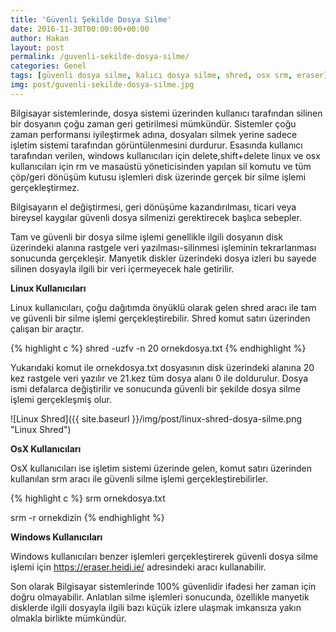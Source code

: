 ```yaml
---
title: 'Güvenli Şekilde Dosya Silme'
date: 2016-11-30T00:00:00+00:00
author: Hakan
layout: post
permalink: /guvenli-sekilde-dosya-silme/
categories: Genel
tags: [güvenli dosya silme, kalıcı dosya silme, shred, osx srm, eraser]
img: post/guvenli-sekilde-dosya-silme.jpg
---
```


Bilgisayar sistemlerinde, dosya sistemi üzerinden kullanıcı tarafından silinen bir dosyanın çoğu zaman geri getirilmesi mümkündür. Sistemler çoğu zaman performansı iyileştirmek adına, dosyaları silmek yerine sadece işletim sistemi tarafından görüntülenmesini durdurur. Esasında kullanıcı tarafından verilen, windows kullanıcıları için delete,shift+delete linux ve osx kullanıcıları için rm ve masaüstü yöneticisinden yapılan sil komutu ve tüm çöp/geri dönüşüm kutusu işlemleri disk üzerinde gerçek bir silme işlemi gerçekleştirmez.

Bilgisayarın el değiştirmesi, geri dönüşüme kazandırılması, ticari veya bireysel kaygılar güvenli dosya silmenizi gerektirecek başlıca sebepler.

Tam ve güvenli bir dosya silme işlemi genellikle ilgili dosyanın disk üzerindeki alanına rastgele veri yazılması-silinmesi işleminin tekrarlanması sonucunda gerçekleşir. Manyetik diskler üzerindeki dosya izleri bu sayede silinen dosyayla ilgili bir veri içermeyecek hale getirilir.

**Linux Kullanıcıları**

Linux kullanıcıları, çoğu dağıtımda önyüklü olarak gelen shred aracı ile tam ve güvenli bir silme işlemi gerçekleştirebilir. Shred komut satırı üzerinden çalışan bir araçtır.

{% highlight c %}
shred -uzfv -n 20 ornekdosya.txt
{% endhighlight %}

Yukarıdaki komut ile ornekdosya.txt dosyasının disk üzerindeki alanına 20 kez rastgele veri yazılır ve 21.kez tüm dosya alanı 0 ile doldurulur. Dosya ismi defalarca değiştirilir ve sonucunda güvenli bir şekilde dosya silme işlemi gerçekleşmiş olur.

![Linux Shred]({{ site.baseurl }}/img/post/linux-shred-dosya-silme.png "Linux Shred")

**OsX Kullanıcıları**

OsX kullanıcıları ise işletim sistemi üzerinde gelen, komut satırı üzerinden kullanılan srm aracı ile güvenli silme işlemi gerçekleştirebilirler.

{% highlight c %}
srm ornekdosya.txt

srm -r ornekdizin
{% endhighlight %}

**Windows Kullanıcıları**

Windows kullanıcıları benzer işlemleri gerçekleştirerek güvenli dosya silme işlemi için https://eraser.heidi.ie/ adresindeki aracı kullanabilir.

Son olarak Bilgisayar sistemlerinde 100% güvenlidir ifadesi her zaman için doğru olmayabilir. Anlatılan silme işlemleri sonucunda, özellikle manyetik disklerde ilgili dosyayla ilgili bazı küçük izlere ulaşmak imkansıza yakın olmakla birlikte mümkündür.

